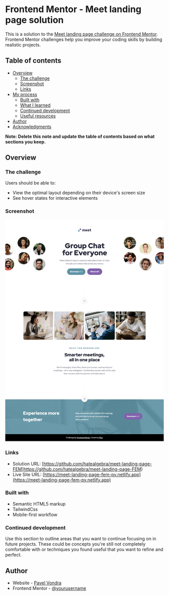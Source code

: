 # Frontend Mentor - Meet landing page solution

This is a solution to the [Meet landing page challenge on Frontend Mentor](https://www.frontendmentor.io/challenges/meet-landing-page-rbTDS6OUR). Frontend Mentor challenges help you improve your coding skills by building realistic projects. 

## Table of contents

- [Overview](#overview)
  - [The challenge](#the-challenge)
  - [Screenshot](#screenshot)
  - [Links](#links)
- [My process](#my-process)
  - [Built with](#built-with)
  - [What I learned](#what-i-learned)
  - [Continued development](#continued-development)
  - [Useful resources](#useful-resources)
- [Author](#author)
- [Acknowledgments](#acknowledgments)

**Note: Delete this note and update the table of contents based on what sections you keep.**

## Overview

### The challenge

Users should be able to:

- View the optimal layout depending on their device's screen size
- See hover states for interactive elements

### Screenshot

![](./meet-landing-page.jpeg)

### Links

- Solution URL: [https://github.com/hatealgebra/meet-landing-page-FEM]https://github.com/hatealgebra/meet-landing-page-FEM)
- Live Site URL: [https://meet-landing-page-fem-pv.netlify.app](https://meet-landing-page-fem-pv.netlify.app)

### Built with

- Semantic HTML5 markup
- TailwindCss
- Mobile-first workflow

### Continued development

Use this section to outline areas that you want to continue focusing on in future projects. These could be concepts you're still not completely comfortable with or techniques you found useful that you want to refine and perfect.

## Author

- Website - [Pavel Vondra](https://www.pavel-vondra.com)
- Frontend Mentor - [@yourusername](https://www.frontendmentor.io/profile/hatealgebra)
